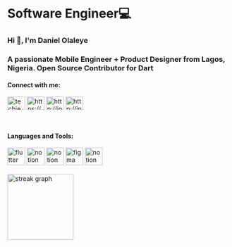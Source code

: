 # Software Engineer💻

<h3 align="left">Hi 👋, I'm Daniel Olaleye</h1>


<!-- Introduction & About-->

<h3 align="left">A passionate Mobile Engineer + Product Designer from Lagos, Nigeria. Open Source Contributor for Dart</h3>


<!-- Social Links-->


<h4 align="left">Connect with me:</h4>
<p align="left">
<a href="https://twitter.com/techiedan_" target="blank"><img align="center" src="https://raw.githubusercontent.com/rahuldkjain/github-profile-readme-generator/master/src/images/icons/Social/twitter.svg" alt="techiedan_" height="30" width="40" /></a>
<a href="https://linkedin.com/in/https://www.linkedin.com/in/daniel-olaleye-16ab7b369/" target="blank"><img align="center" src="https://raw.githubusercontent.com/rahuldkjain/github-profile-readme-generator/master/src/images/icons/Social/linked-in-alt.svg" alt="https://www.linkedin.com/in/daniel-olaleye-16ab7b369/" height="30" width="40" /></a>
<a href="https://instagram.com/http://instagram.com/techiedan_" target="blank">  <img align="center" src="https://raw.githubusercontent.com/rahuldkjain/github-profile-readme-generator/master/src/images/icons/Social/instagram.svg" alt="http://instagram.com/techiedan_" height="30" width="40" /></a>
<a href="https://behance.com/http://behance.com/techiedan_" target="blank">  <img align="center" src="https://raw.githubusercontent.com/rahuldkjain/github-profile-readme-generator/master/src/images/icons/Social/behance.svg" alt="http://instagram.com/techiedan_" height="30" width="40" /></a>
</p><br><!-- My Skills-->
<h4 align="left">Languages and Tools:</h4>
<div align="left">
    <img src="https://skillicons.dev/icons?i=flutter" height="40" alt="flutter logo"/>
     <img src="https://skillicons.dev/icons?i=dart" height="40" alt="notion logo"/>
    <img src="https://skillicons.dev/icons?i=firebase" height="40" alt="notion logo"/>
    <img src="https://skillicons.dev/icons?i=figma" height="40" alt="figma logo"/>
    <img src="https://skillicons.dev/icons?i=notion" height="40" alt="notion logo"/>
</div><br><!--My Streaks-->

<div align="left">
  <img src="https://streak-stats.demolab.com?user=techie-dan&locale=en&mode=daily&theme=dracula&hide_border=false&border_radius=5&order=3" height="150" alt="streak graph"  />
</div>












